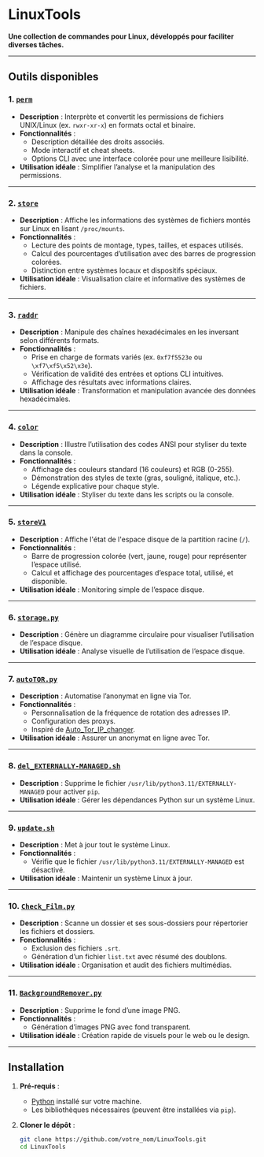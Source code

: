 # LinuxTools

**Une collection de commandes pour Linux, développés pour faciliter diverses tâches.**

---

## Outils disponibles

### 1. [`perm`](https://github.com/IAidenI/LinuxTools/tree/main/Permissions)
- **Description** : Interprète et convertit les permissions de fichiers UNIX/Linux (ex. `rwxr-xr-x`) en formats octal et binaire.
- **Fonctionnalités** :
  - Description détaillée des droits associés.
  - Mode interactif et cheat sheets.
  - Options CLI avec une interface colorée pour une meilleure lisibilité.
- **Utilisation idéale** : Simplifier l’analyse et la manipulation des permissions.

---

### 2. [`store`](https://github.com/IAidenI/LinuxTools/tree/main/Storage/V2)
- **Description** : Affiche les informations des systèmes de fichiers montés sur Linux en lisant `/proc/mounts`.
- **Fonctionnalités** :
  - Lecture des points de montage, types, tailles, et espaces utilisés.
  - Calcul des pourcentages d’utilisation avec des barres de progression colorées.
  - Distinction entre systèmes locaux et dispositifs spéciaux.
- **Utilisation idéale** : Visualisation claire et informative des systèmes de fichiers.

---

### 3. [`raddr`](https://github.com/IAidenI/LinuxTools/tree/main/ReverseAddress)
- **Description** : Manipule des chaînes hexadécimales en les inversant selon différents formats.
- **Fonctionnalités** :
  - Prise en charge de formats variés (ex. `0xf7f5523e` ou `\xf7\xf5\x52\x3e`).
  - Vérification de validité des entrées et options CLI intuitives.
  - Affichage des résultats avec informations claires.
- **Utilisation idéale** : Transformation et manipulation avancée des données hexadécimales.

---

### 4. [`color`](https://github.com/IAidenI/LinuxTools/tree/main/color_list)
- **Description** : Illustre l’utilisation des codes ANSI pour styliser du texte dans la console.
- **Fonctionnalités** :
  - Affichage des couleurs standard (16 couleurs) et RGB (0-255).
  - Démonstration des styles de texte (gras, souligné, italique, etc.).
  - Légende explicative pour chaque style.
- **Utilisation idéale** : Styliser du texte dans les scripts ou la console.

---

### 5. [`storeV1`](https://github.com/IAidenI/LinuxTools/tree/main/Storage/V1)
- **Description** : Affiche l'état de l'espace disque de la partition racine (`/`).
- **Fonctionnalités** :
  - Barre de progression colorée (vert, jaune, rouge) pour représenter l’espace utilisé.
  - Calcul et affichage des pourcentages d’espace total, utilisé, et disponible.
- **Utilisation idéale** : Monitoring simple de l’espace disque.

---

### 6. [`storage.py`](https://github.com/IAidenI/LinuxTools/blob/main/StorageGUI/storage.py)
- **Description** : Génère un diagramme circulaire pour visualiser l’utilisation de l’espace disque.
- **Utilisation idéale** : Analyse visuelle de l’utilisation de l’espace disque.

---

### 7. [`autoTOR.py`](https://github.com/IAidenI/LinuxTools/blob/main/IpChange/autoTOR.py)
- **Description** : Automatise l’anonymat en ligne via Tor.
- **Fonctionnalités** :
  - Personnalisation de la fréquence de rotation des adresses IP.
  - Configuration des proxys.
  - Inspiré de [Auto_Tor_IP_changer](https://github.com/FDX100/Auto_Tor_IP_changer).
- **Utilisation idéale** : Assurer un anonymat en ligne avec Tor.

---

### 8. [`del_EXTERNALLY-MANAGED.sh`](https://github.com/IAidenI/LinuxTools/blob/main/del_EXTERNALLY-MANAGED.sh)
- **Description** : Supprime le fichier `/usr/lib/python3.11/EXTERNALLY-MANAGED` pour activer `pip`.
- **Utilisation idéale** : Gérer les dépendances Python sur un système Linux.

---

### 9. [`update.sh`](https://github.com/IAidenI/LinuxTools/blob/main/update.sh)
- **Description** : Met à jour tout le système Linux.
- **Fonctionnalités** :
  - Vérifie que le fichier `/usr/lib/python3.11/EXTERNALLY-MANAGED` est désactivé.
- **Utilisation idéale** : Maintenir un système Linux à jour.

---

### 10. [`Check_Film.py`](https://github.com/IAidenI/LinuxTools/blob/main/Check_Film.py)
- **Description** : Scanne un dossier et ses sous-dossiers pour répertorier les fichiers et dossiers.
- **Fonctionnalités** :
  - Exclusion des fichiers `.srt`.
  - Génération d’un fichier `list.txt` avec résumé des doublons.
- **Utilisation idéale** : Organisation et audit des fichiers multimédias.

---

### 11. [`BackgroundRemover.py`](https://github.com/IAidenI/LinuxTools/blob/main/BackgroundRemover/BackgroundRemover.py)
- **Description** : Supprime le fond d’une image PNG.
- **Fonctionnalités** :
  - Génération d’images PNG avec fond transparent.
- **Utilisation idéale** : Création rapide de visuels pour le web ou le design.

---

## Installation

1. **Pré-requis** :
   - [Python](https://www.python.org/) installé sur votre machine.
   - Les bibliothèques nécessaires (peuvent être installées via `pip`).

2. **Cloner le dépôt** :
   ```bash
   git clone https://github.com/votre_nom/LinuxTools.git
   cd LinuxTools
